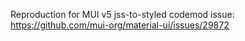 Reproduction for MUI v5 jss-to-styled codemod issue: https://github.com/mui-org/material-ui/issues/29872
